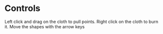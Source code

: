 # Controls
Left click and drag on the cloth to pull points.
Right click on the cloth to burn it.
Move the shapes with the arrow keys

